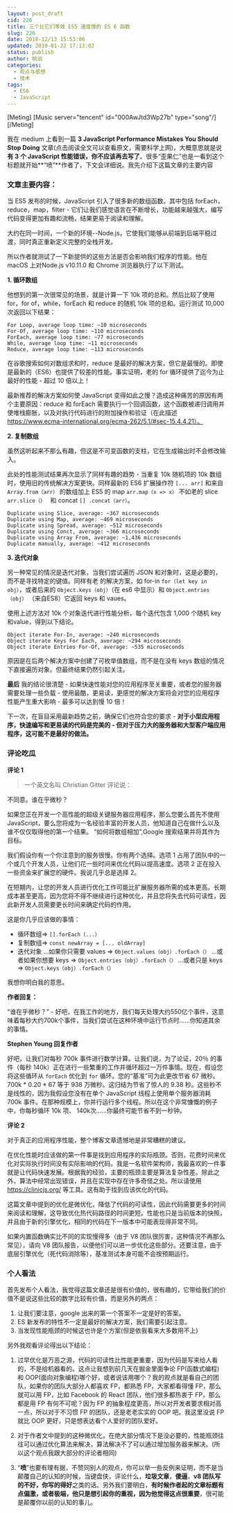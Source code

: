 ```yaml
---
layout: post_draft
cid: 226
title: 三个比它们等效 ES5 速度慢的 ES 6 函数
slug: 226
date: 2018-12/13 15:53:00
updated: 2019-01-22 17:13:02
status: publish
author: 桃翁
categories: 
  - 观点与感想
  - 技术
tags: 
  - ES6
  - JavaScript
---
```



[Meting]
[Music server="tencent" id="000AwJtd3Wp27b" type="song"/]
[/Meting]


我在 medium 上看到一篇 **3 JavaScript Performance Mistakes You Should Stop Doing** 文章(点击阅读全文可以查看原文，需要科学上网)，大概意思就是说**有 3 个 JavaScript 性能错误，你不应该再去写了**。很多“歪果仁”也是一看到这个标题就开始**“喷”**作者了，下文会详细说。我先介绍下这篇文章的主要内容

### 文章主要内容：

当 ES5 发布的时候，JavaScript 引入了很多新的数组函数。其中包括 forEach，reduce，map，filter - 它们让我们感觉语言在不断增长，功能越来越强大，编写代码变得更加有趣和流畅，结果更易于阅读和理解。

大约在同一时间，一个新的环境--Node.js，它使我们能够从前端到后端平稳过渡，同时真正重新定义完整的全栈开发。

所以作者就测试了一下新提供的这些方法是否会影响我们程序的性能。他在 macOS 上对Node.js v10.11.0 和 Chrome 浏览器执行了以下测试。

**1. 循环数组**

他想到的第一次很常见的场景，就是计算一下 10k 项的总和。然后比较了使用 for，for of，while，forEach 和 reduce 的随机 10k 项的总和。运行测试 10,000 次返回以下结果：

```
For Loop, average loop time: ~10 microseconds
For-Of, average loop time: ~110 microseconds
ForEach, average loop time: ~77 microseconds
While, average loop time: ~11 microseconds
Reduce, average loop time: ~113 microseconds
```

在谷歌搜索如何对数组求和时，reduce 是最好的解决方案，但它是最慢的。即使是最新的（ES6）也提供了较差的性能。事实证明，老的 for 循环提供了迄今为止最好的性能 - 超过 10 倍以上！

最新推荐的解决方案如何使 JavaScript 变得如此之慢？造成这种痛苦的原因有两个主要原因：reduce 和 forEach 需要执行一个回调函数，这个函数被递归调用并使堆栈膨胀，以及对执行代码进行的附加操作和验证（在此描述 https://www.ecma-international.org/ecma-262/5.1/#sec-15.4.4.21）。

**2. 复制数组**

虽然这听起来不那么有趣，但这是不可变函数的支柱，它在生成输出时不会修改输入。

此处的性能测试结果再次显示了同样有趣的趋势 - 当重复 10k 随机项的 10k 数组时，使用旧的传统解决方案更快。同样最新的 ES6 扩展操作符 `[... arr]` 和来自 `Array.from（arr）` 的数组加上 ES5  的 map `arr.map（x => x）`  不如老的 slice `arr.slice（） ` 和 concat `[] .concat（arr）`。

```
Duplicate using Slice, average: ~367 microseconds
Duplicate using Map, average: ~469 microseconds
Duplicate using Spread, average: ~512 microseconds
Duplicate using Conct, average: ~366 microseconds
Duplicate using Array From, average: ~1,436 microseconds
Duplicate manually, average: ~412 microseconds
```

**3. 迭代对象**

另一种常见的情况是迭代对象，当我们尝试遍历 JSON 和对象时，这是必要的，而不是寻找特定的键值。同样有老 的解决方案，如 for-in `for（let key in obj）`，或者后来的 `Object.keys（obj）`（在 es6 中显示）和 `Object.entries（obj）` （来自ES8）它返回 keys 和 vaues。

使用上述方法对 10k 个对象迭代进行性能分析，每个迭代包含 1,000 个随机 key 和value，得到以下结论。

```
Object iterate For-In, average: ~240 microseconds
Object iterate Keys For Each, average: ~294 microseconds
Object iterate Entries For-Of, average: ~535 microseconds
```

原因是在后两个解决方案中创建了可枚举值数组，而不是在没有 keys 数组的情况下直接遍历对象。但最终结果仍然引起关注。

**最后**
我的结论很清楚 - 如果快速性能对您的应用程序至关重要，或者您的服务器需要处理一些负载 - 使用最酷，更易读，更感觉的解决方案将会对您的应用程序性能产生重大影响 - 最多可以达到慢 10 倍！

下一次，在盲目采用最新趋势之前，确保它们也符合您的要求 - **对于小型应用程序，快速编写和更易读的代码是完美的 - 但对于压力大的服务器和大型客户端应用程序，这可能不是最好的做法。**

### 评论吃瓜

**评论 1**

> 一个英文名叫 Christian Gitter 评论说：

不同意。谁在乎微秒？
 
如果您正在开发一个高性能的超级关键服务器应用程序，那么您要么首先不使用  JavaScript，要么您将成为一名经验丰富的开发人员，他知道自己在做什么以及谁不仅仅取得他的第一个结果。 “如何将数组相加”,Google 搜索结果并将其作为目标。

我们假设你有一个你注意到的服务很慢。你有两个选择。选项 1 占用了团队中的一个或几个开发人员，让他们花一些时间来优化代码以提高速度。选项 2 正在投入一些资金来扩展您的硬件。我说几乎总是选择 2。

在短期内，让您的开发人员进行优化工作可能比扩展服务器所需的成本更高。长期成本甚至更高，因为您将不得不继续进行这种优化，并且您将失去代码可读性，因此新开发人员需要更长时间来确定代码的作用。

这是你几乎应该做的事情：

- 循环数组=> `[].forEach（...）`
- 复制数组=> `const newArray = [... oldArray]`
- 迭代对象
 ...如果你只需要 values => `Object.values（obj）.forEach（）`
 ...或者如果你想要 keys => `Object.entries（obj）.forEach（）`
...或者只是 keys => `Object.keys（obj）.forEach（）`

我想你明白我的意思。

**作者回复：**

“谁在乎微秒？” - 好吧，在我工作的地方，我们每天处理大约550亿个事件，这意味着每秒大约700k个事件，当我们尝试在这种环境中运行节点时......你知道其余的事情。


**Stephen Young 回复作者**

好吧，让我们对每秒 700k 事件进行数学计算。让我们说，为了论证，20％ 的事件（每秒 140k）正在进行一些繁重的工作并循环超过一万件事情。现在，假设您将这些循环从 `forEach` 优化到 `for` 循环。您的“基准”可为此更改节省 67 微秒。700k * 0.20 * 67 等于 938 万微秒。这归结为节省了惊人的 9.38 秒。这些秒不是线性的，因为我假设您没有在单个 JavaScript 线程上使用单个服务器消耗 700k 事件。在那种规模上，你并行运行多个线程。所以在这个非常慷慨的例子中，你每秒循环 10k 项、 140k次......你最终可能节省不到一秒钟。


**评论 2**

对于真正的应用程序性能，整个博客文章遗憾地是非常糟糕的建议。

在优化性能时应该做的第一件事是找到应用程序的实际瓶颈。否则，花费时间来优化对实际执行时间没有实际影响的代码。我是一名软件架构师，我最喜欢的一件事就是让代码快速发展。根据我的经验，主要的瓶颈主要是算法复杂性差。除此之外，算法中经常出现错误，并且在实现中存在许多奇怪之处。所以请使用 https://clinicjs.org/ 等工具。这有助于找到应该优化的代码。

这篇文章中提到的优化是微优化，降低了代码的可读性，因此代码需要更多的时间来阅读和理解，这导致优化热代码路径的时间更短。性能也只是当前版本的快照，并且由于新的引擎优化，相同的代码在下一版本中可能表现得非常不同。

如果内置函数确实比不同的实现慢得多（由于 V8 团队很厉害，这种情况不再那么常见），请向 V8 团队报告，以便他们可以进一步优化这些部分。还要注意，由于底层引擎优化（死代码消除等），基准测试本身可能不会按预期运行。

### 个人看法

首先发布个人看法，我觉得这篇文章还是很有价值的，很有趣的，它带给我们的价值不是说这些比较的数字比较有价值，而是另外的两点：

1. 让我们要注意，google 出来的第一个答案不一定是好的答案。
2. ES 新发布的特性不一定是最好的解决方案，我们需要引起注意。
3. 当发现性能瓶颈的时候这也许是个方案(但是依我看来大多数用不上)

另外我观看评论得出以下结论：

1. 过早优化是万恶之源，代码的可读性比性能更重要，因为代码是写来给人看的，不是给机器看的。这点让我想到前几天在掘金里面争论 FP(函数式编程) 和 OOP(面向对象编程)哪个好，或者说该用哪个？我的观点就是看自己的团队，如果你的团队大部分人都喜欢 FP，都熟悉 FP，大家都看得懂 FP，那么就可以用 FP，比如 Facebook 的 React 团队，他们很多都热衷于 FP，那么都是用 FP 有何不可呢？因为 FP 的抽象程度更高，所以对开发者要求相对高一点，所以对于不习惯 FP 的团队，还是老老实实的 OOP 吧。我这里没说 FP 就比 OOP 更好，只是想表达看个人爱好的团队爱好。

2. 对于作者文中提到的这种微优化，在绝大部分情况下是没必要的，性能瓶颈往往可以通过优化算法来解决，算法解决不了可以通过增加服务器来解决。(所以这个观点我跟大部分的评论者相同)

3. “**喷**”也要有理有据，不赞同别人的观点，你可以举一些反例来证明，而不是当颠覆自己的认知的时候，当键盘侠，评论什么，**垃圾文章**，**傻逼**，**v8 团队写的不好，你写的得好**之类的话。另外我们要明白，**有时候作者起的文章标题有点偏激，或者极端，他只是想引起你的重视，因为他觉得这点很重要**，很可能是颠覆你以前的认知的事儿。
